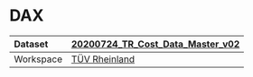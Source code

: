 



# DAX

|Dataset|[20200724_TR_Cost_Data_Master_v02](./../20200724_TR_Cost_Data_Master_v02.md)|
| :--- | :--- |
|Workspace|[TÜV Rheinland](../../Workspaces/TÜV-Rheinland.md)|
